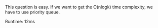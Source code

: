 This question is easy. If we want to get the O(nlogk) time complexity, we have to use priority queue.

Runtime: 12ms
